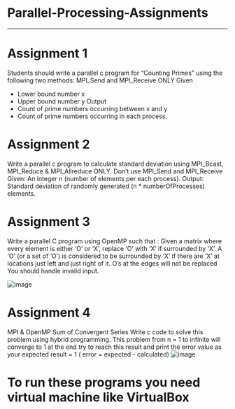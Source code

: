 # Parallel-Processing-Assignments
------------------------------------------

# Assignment 1
Students should write a parallel c program for “Counting Primes” using the 
following two methods: MPI_Send and MPI_Receive ONLY 
Given  
- Lower bound number x 
- Upper bound number y 
Output  
- Count of prime numbers occurring between x and y 
- Count of prime numbers occurring in each process. 


# Assignment 2
Write a parallel c program to calculate standard deviation using MPI_Bcast, MPI_Reduce
& MPI_Allreduce ONLY. Don’t use MPI_Send and MPI_Receive
Given:
An integer n (number of elements per each process).
Output:
Standard deviation of randomly generated (n * numberOfProcesses) elements.


# Assignment 3
Write a parallel C program using OpenMP such that :
Given a matrix where every element is either ‘O’ or ‘X’, replace ‘O’ with ‘X’ if surrounded
by ‘X’. A ‘O’ (or a set of ‘O’) is considered to be surrounded by ‘X’ if there are ‘X’ at
locations just left and just right of it.
O’s at the edges will not be replaced
You should handle invalid input.

![image](https://user-images.githubusercontent.com/36418892/176719047-c1827f99-1e3a-48a8-8307-506e7086e3d4.png)



# Assignment 4
MPI & OpenMP
Sum of Convergent Series
Write c code to solve this problem using hybrid programming.
This problem from n = 1 to infinite will converge to 1 at the end try to reach this result
and print the error value as your expected result = 1 ( error = expected - calculated)
![image](https://C:/Users/lenovo/Desktop/01.JPG)

# To run these programs you need virtual machine like VirtualBox

